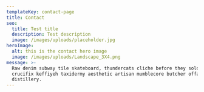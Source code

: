```yaml
---
templateKey: contact-page
title: Contact
seo: 
  title: Test title
  description: Test description
  image: /images/uploads/placeholder.jpg
heroImage:
  alt: this is the contact hero image
  image: /images/uploads/Landscape_3X4.png
message: >-
  Raw denim subway tile skateboard, thundercats cliche before they sold out
  crucifix keffiyeh taxidermy aesthetic artisan mumblecore butcher offal
  distillery.
---
```


